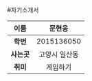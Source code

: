 #자기소개서

| **이름** | 문현웅 |
| :----: | :----: |
|**학번** | 2015136050 |
|**사는곳** | 고양시 일산동|
|**취미**| 게임하기|
